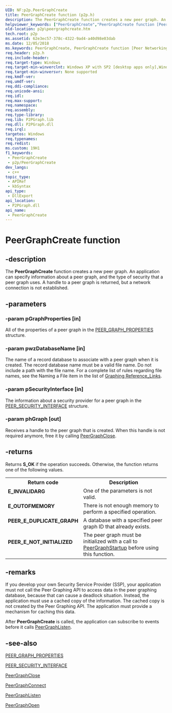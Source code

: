 ```yaml
---
UID: NF:p2p.PeerGraphCreate
title: PeerGraphCreate function (p2p.h)
description: The PeerGraphCreate function creates a new peer graph. An application can specify information about a peer graph, and the type of security that a peer graph uses. A handle to a peer graph is returned, but a network connection is not established.
helpviewer_keywords: ["PeerGraphCreate","PeerGraphCreate function [Peer Networking]","p2p.peergraphcreate","p2p/PeerGraphCreate"]
old-location: p2p\peergraphcreate.htm
tech.root: p2p
ms.assetid: 62e3ec57-378c-4322-9ad4-a40d98e03dab
ms.date: 12/05/2018
ms.keywords: PeerGraphCreate, PeerGraphCreate function [Peer Networking], p2p.peergraphcreate, p2p/PeerGraphCreate
req.header: p2p.h
req.include-header: 
req.target-type: Windows
req.target-min-winverclnt: Windows XP with SP2 [desktop apps only],Windows XP with SP1 with the Advanced Networking Pack forWindows XP
req.target-min-winversvr: None supported
req.kmdf-ver: 
req.umdf-ver: 
req.ddi-compliance: 
req.unicode-ansi: 
req.idl: 
req.max-support: 
req.namespace: 
req.assembly: 
req.type-library: 
req.lib: P2PGraph.lib
req.dll: P2PGraph.dll
req.irql: 
targetos: Windows
req.typenames: 
req.redist: 
ms.custom: 19H1
f1_keywords:
 - PeerGraphCreate
 - p2p/PeerGraphCreate
dev_langs:
 - c++
topic_type:
 - APIRef
 - kbSyntax
api_type:
 - DllExport
api_location:
 - P2PGraph.dll
api_name:
 - PeerGraphCreate
---
```


# PeerGraphCreate function


## -description

The <b>PeerGraphCreate</b> function creates a  new peer graph.  An application can  specify information about a peer graph, and the type of security that a  peer graph uses. A handle to a peer graph is returned, but a network connection is not established.

## -parameters

### -param pGraphProperties [in]

All of the properties of a peer graph in the <a href="https://docs.microsoft.com/windows/desktop/api/p2p/ns-p2p-peer_graph_properties">PEER_GRAPH_PROPERTIES</a> structure.

### -param pwzDatabaseName [in]

The name of a record database to associate with a peer graph when it is created. The record database name must be a valid file name. Do not include a path with the file name.  For a complete list of rules regarding file names, see  the Naming a File item in the list of  <a href="https://docs.microsoft.com/windows/desktop/P2PSdk/graphing-reference-links">Graphing Reference_Links</a>.

### -param pSecurityInterface [in]

The information about a security provider for a peer graph in the <a href="https://docs.microsoft.com/windows/desktop/api/p2p/ns-p2p-peer_security_interface">PEER_SECURITY_INTERFACE</a> structure.

### -param phGraph [out]

Receives a handle to the peer graph that is created. When this handle is not required anymore, free it by calling <a href="https://docs.microsoft.com/windows/desktop/api/p2p/nf-p2p-peergraphclose">PeerGraphClose</a>.

## -returns

Returns <b>S_OK</b> if the operation succeeds. Otherwise, the function returns one of the following values.

<table>
<tr>
<th>Return code</th>
<th>Description</th>
</tr>
<tr>
<td width="40%">
<dl>
<dt><b>E_INVALIDARG</b></dt>
</dl>
</td>
<td width="60%">
One of the parameters is not valid.

</td>
</tr>
<tr>
<td width="40%">
<dl>
<dt><b>E_OUTOFMEMORY</b></dt>
</dl>
</td>
<td width="60%">
There is not enough memory to perform a specified operation.

</td>
</tr>
<tr>
<td width="40%">
<dl>
<dt><b>PEER_E_DUPLICATE_GRAPH</b></dt>
</dl>
</td>
<td width="60%">
A database with a specified peer graph ID that already exists.

</td>
</tr>
<tr>
<td width="40%">
<dl>
<dt><b>PEER_E_NOT_INITIALIZED</b></dt>
</dl>
</td>
<td width="60%">
The peer graph must be  initialized with a call to <a href="https://docs.microsoft.com/windows/desktop/api/p2p/nf-p2p-peergraphstartup">PeerGraphStartup</a> before using this function.

</td>
</tr>
</table>

## -remarks

If you develop your own Security Service Provider (SSP), your application must not call the Peer Graphing API to access data in the peer graphing database, because that can cause a deadlock situation.  Instead, the application must use a cached copy of the information. The cached copy is not created by the Peer Graphing API. The application must provide a mechanism for caching this data.

After   <b>PeerGraphCreate</b> is called, the  application can subscribe to events before it calls <a href="https://docs.microsoft.com/windows/desktop/api/p2p/nf-p2p-peergraphlisten">PeerGraphListen</a>.

## -see-also

<a href="https://docs.microsoft.com/windows/desktop/api/p2p/ns-p2p-peer_graph_properties">PEER_GRAPH_PROPERTIES</a>



<a href="https://docs.microsoft.com/windows/desktop/api/p2p/ns-p2p-peer_security_interface">PEER_SECURITY_INTERFACE</a>



<a href="https://docs.microsoft.com/windows/desktop/api/p2p/nf-p2p-peergraphclose">PeerGraphClose</a>



<a href="https://docs.microsoft.com/windows/desktop/api/p2p/nf-p2p-peergraphconnect">PeerGraphConnect</a>



<a href="https://docs.microsoft.com/windows/desktop/api/p2p/nf-p2p-peergraphlisten">PeerGraphListen</a>



<a href="https://docs.microsoft.com/windows/desktop/api/p2p/nf-p2p-peergraphopen">PeerGraphOpen</a>

